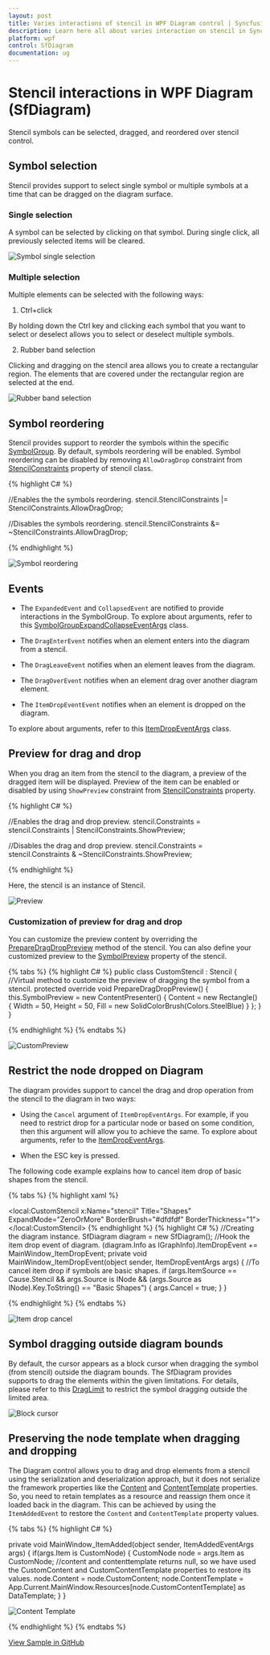 ```yaml
---
layout: post
title: Varies interactions of stencil in WPF Diagram control | Syncfusion
description: Learn here all about varies interaction on stencil in Syncfusion WPF Diagram (SfDiagram) control ports.
platform: wpf
control: SfDiagram
documentation: ug
---
```


# Stencil interactions in WPF Diagram (SfDiagram)

Stencil symbols can be selected, dragged, and reordered over stencil control.

## Symbol selection

Stencil provides support to select single symbol or multiple symbols at a time that can be dragged on the diagram surface.

### Single selection

A symbol can be selected by clicking on that symbol. During single click, all previously selected items will be cleared.

![Symbol single selection](Stencil_images/SymbolSingleSelection.png)

### Multiple selection

Multiple elements can be selected with the following ways:

1. Ctrl+click

By holding down the Ctrl key and clicking each symbol that you want to select or deselect allows you to select or deselect multiple symbols.

2. Rubber band selection

Clicking and dragging on the stencil area allows you to create a rectangular region. The elements that are covered under the rectangular region are selected at the end.

![Rubber band selection](Stencil_images/SymbolRubberbandSelection.gif)

## Symbol reordering

Stencil provides support to reorder the symbols within the specific [SymbolGroup](https://help.syncfusion.com/cr/wpf/Syncfusion.UI.Xaml.Diagram.Stencil.SymbolGroup.html). By default, symbols reordering will be enabled. Symbol reordering can be disabled by removing `AllowDragDrop` constraint from
[StencilConstraints](https://help.syncfusion.com/cr/wpf/Syncfusion.UI.Xaml.Diagram.StencilConstraints.html) property of stencil class.

{% highlight C# %}

//Enables the the symbols reordering.
stencil.StencilConstraints |= StencilConstraints.AllowDragDrop;

//Disables the symbols reordering.
stencil.StencilConstraints &= ~StencilConstraints.AllowDragDrop;

{% endhighlight %}

![Symbol reordering](Stencil_images/SymbolReordering.gif)

## Events

* The `ExpandedEvent` and `CollapsedEvent` are notified to provide interactions in the SymbolGroup. To explore about arguments, refer to this [SymbolGroupExpandCollapseEventArgs](https://help.syncfusion.com/cr/wpf/Syncfusion.UI.Xaml.Diagram.Stencil.SymbolGroupExpandCollapseEventArgs.html) class.

* The `DragEnterEvent` notifies when an element enters into the diagram from a stencil.
* The `DragLeaveEvent` notifies when an element leaves from the diagram.
* The `DragOverEvent` notifies when an element drag over another diagram element.
* The `ItemDropEventEvent` notifies when an element is dropped on the diagram. 

To explore about arguments, refer to this [ItemDropEventArgs](https://help.syncfusion.com/cr/wpf/Syncfusion.UI.Xaml.Diagram.ItemDropEventArgs.html) class.

## Preview for drag and drop

When you drag an item from the stencil to the diagram, a preview of the dragged item will be displayed. Preview of the item can be enabled or disabled by using `ShowPreview` constraint from [StencilConstraints](https://help.syncfusion.com/cr/wpf/Syncfusion.UI.Xaml.Diagram.StencilConstraints.html) property.

{% highlight C# %}

//Enables the drag and drop preview.
stencil.Constraints = stencil.Constraints | StencilConstraints.ShowPreview;

//Disables the drag and drop preview.
stencil.Constraints = stencil.Constraints & ~StencilConstraints.ShowPreview;

{% endhighlight %}

Here, the stencil is an instance of Stencil.

![Preview](Stencil_images/ShowPreview.gif)

### Customization of preview for drag and drop

You can customize the preview content by overriding the [PrepareDragDropPreview](https://help.syncfusion.com/cr/wpf/Syncfusion.UI.Xaml.Diagram.Stencil.Stencil.html#Syncfusion_UI_Xaml_Diagram_Stencil_Stencil_PrepareDragDropPreview) method of the stencil. You can also define your customized preview to the [SymbolPreview](https://help.syncfusion.com/cr/wpf/Syncfusion.UI.Xaml.Diagram.Stencil.Stencil.html#Syncfusion_UI_Xaml_Diagram_Stencil_Stencil_SymbolPreview) property of the stencil.

{% tabs %}
{% highlight C# %}
public class CustomStencil : Stencil
{
    //Virtual method to customize the preview of dragging the symbol from a stencil.
    protected override void PrepareDragDropPreview()
    {
        this.SymbolPreview = new ContentPresenter()
        {
            Content = new Rectangle()
            {
                Width = 50,
                Height = 50,
                Fill = new SolidColorBrush(Colors.SteelBlue)
            }
        };
    }
}

{% endhighlight %}
{% endtabs %}

![CustomPreview](Stencil_images/CustomShowPreview.gif)

## Restrict the node dropped on Diagram

The diagram provides support to cancel the drag and drop operation from the stencil to the diagram in two ways:

* Using the `Cancel` argument of `ItemDropEventArgs`. For example, if you need to restrict drop for a particular node or based on some condition, then this argument will allow you to achieve the same. To explore about arguments, refer to the [ItemDropEventArgs](https://help.syncfusion.com/cr/wpf/Syncfusion.UI.Xaml.Diagram.ItemDropEventArgs.html).
 
* When the ESC key is pressed.

The following code example explains how to cancel item drop of basic shapes from the stencil.

{% tabs %}
{% highlight xaml %}
<!--Initialize the custom stencil-->
<local:CustomStencil x:Name="stencil" Title="Shapes"
ExpandMode="ZeroOrMore" BorderBrush="#dfdfdf" BorderThickness="1">
</local:CustomStencil>
{% endhighlight %}
{% highlight C# %}
//Creating the diagram instance.
SfDiagram diagram = new SfDiagram();
//Hook the item drop event of diagram.
(diagram.Info as IGraphInfo).ItemDropEvent += MainWindow_ItemDropEvent;
private void MainWindow_ItemDropEvent(object sender, ItemDropEventArgs args)
{
    //To cancel item drop if symbols are basic shapes.
    if (args.ItemSource == Cause.Stencil && args.Source is INode && (args.Source as INode).Key.ToString() == "Basic Shapes")
    {
        args.Cancel = true;
    }
}

{% endhighlight %}
{% endtabs %}

![Item drop cancel](Stencil_images/ItemDropCancel.gif)

## Symbol dragging outside diagram bounds

By default, the cursor appears as a block cursor when dragging the symbol (from stencil) outside the diagram bounds. The SfDiagram provides supports to drag the elements within the given limitations. For details, please refer to this [DragLimit](https://help.syncfusion.com/wpf/diagram/scroll-settings/draglimit) to restrict the symbol dragging outside the limited area.

![Block cursor](Stencil_images/BlockCursor.gif)

## Preserving the node template when dragging and dropping

The Diagram control allows you to drag and drop elements from a stencil using the serialization and deserialization approach, but it does not serialize the framework properties like the [Content](https://help.syncfusion.com/cr/wpf/Syncfusion.UI.Xaml.Diagram.NodeViewModel.html#Syncfusion_UI_Xaml_Diagram_NodeViewModel_Content) and [ContentTemplate](https://help.syncfusion.com/cr/wpf/Syncfusion.UI.Xaml.Diagram.NodeViewModel.html#Syncfusion_UI_Xaml_Diagram_NodeViewModel_ContentTemplate) properties. So, you need to retain templates as a resource and reassign them once it loaded back in the diagram. This can be achieved by using the `ItemAddedEvent` to restore the `Content` and `ContentTemplate` property values.

{% tabs %}
{% highlight C# %}

private void MainWindow_ItemAdded(object sender, ItemAddedEventArgs args) 
{ 
    if(args.Item is CustomNode) 
    { 
        CustomNode node = args.Item as CustomNode;
        //content and contenttemplate returns null, so we have used the CustomContent and CustomContentTemplate properties to restore its values. 
        node.Content = node.CustomContent; 
        node.ContentTemplate = App.Current.MainWindow.Resources[node.CustomContentTemplate] as DataTemplate; 
    } 
} 

![Content Template](Stencil_images/SymbolContentTemplate.gif)

{% endhighlight %}
{% endtabs %}

[View Sample in GitHub](https://github.com/SyncfusionExamples/WPF-Diagram-Examples/tree/master/Samples/Stencil/Stencil%20Drag%20Drop%20Template)
